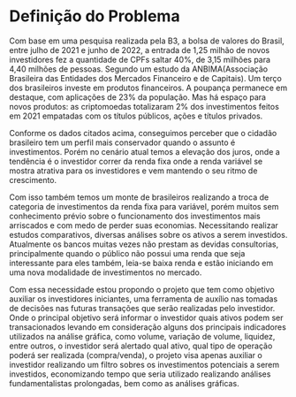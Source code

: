 # Definição do Problema

Com base em uma pesquisa realizada pela B3, a bolsa de valores do Brasil, entre julho de 2021 e junho de 2022, a entrada de 1,25 milhão de novos investidores fez a quantidade de CPFs saltar 40%, de 3,15 milhões para 4,40 milhões de pessoas. Segundo um estudo da ANBIMA(Associação Brasileira das Entidades dos Mercados Financeiro e de Capitais). Um terço dos brasileiros investe em produtos financeiros. A poupança permanece em destaque, com aplicações de 23% da população. Mas há espaço para novos produtos: as criptomoedas totalizaram 2% dos investimentos feitos em 2021 empatadas com os títulos públicos, ações e títulos privados.

Conforme os dados citados acima, conseguimos perceber que o cidadão brasileiro tem um perfil mais conservador quando o assunto é investimentos. Porém no cenário atual temos a elevação dos juros, onde a tendência é o investidor correr da renda fixa onde a renda variável se mostra atrativa para os investidores e vem mantendo o seu ritmo de crescimento.

Com isso também temos um monte de brasileiros realizando a troca de categoria de investimentos da renda fixa para variável, porém muitos sem conhecimento prévio sobre o funcionamento dos investimentos mais arriscados e com medo de perder suas economias. Necessitando realizar estudos comparativos, diversas análises sobre os ativos a serem investidos. Atualmente os bancos muitas vezes não prestam as devidas consultorias, principalmente quando o público não possui uma renda que seja interessante para eles também, leia-se baixa renda e estão iniciando em uma nova modalidade de investimentos no mercado.

Com essa necessidade estou propondo o projeto que tem como objetivo auxiliar os investidores iniciantes, uma ferramenta de auxílio nas tomadas de decisões nas futuras transações que serão realizadas pelo investidor. Onde o principal objetivo será informar o investidor quais ativos podem ser transacionados levando em consideração alguns dos principais indicadores utilizados na análise gráfica, como volume, variação de volume, liquidez, entre outros, o investidor será alertado qual ativo, qual tipo de operação poderá ser realizada (compra/venda), o projeto visa apenas auxiliar o investidor realizando um filtro sobres os investimentos potenciais a serem investidos, economizando tempo que seria utilizado realizando análises fundamentalistas prolongadas, bem como as análises gráficas.
